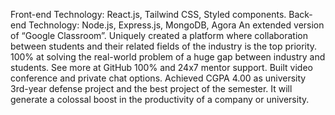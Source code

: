 Front-end Technology: React.js, Tailwind CSS, Styled components.
Back-end Technology: Node.js, Express.js, MongoDB, Agora 
An extended version of “Google Classroom”. Uniquely created a platform where collaboration between students and their related fields of the industry is the top priority. 100% at solving the real-world problem of a huge gap between industry and students. See more at GitHub 
100% and 24x7 mentor support. Built video conference and private chat options. 
Achieved CGPA 4.00 as university 3rd-year defense project and the best project of the  semester. It will generate a colossal boost in the productivity of a company or university.  
